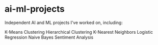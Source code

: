 # ai-ml-projects
Independent AI and ML projects I've worked on, including:

K-Means Clustering
Hierarchical Clustering
K-Nearest Neighbors
Logistic Regression
Naive Bayes
Sentiment Analysis

